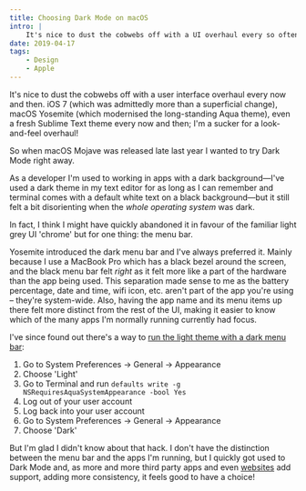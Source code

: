 ```yaml
---
title: Choosing Dark Mode on macOS
intro: |
    It's nice to dust the cobwebs off with a UI overhaul every so often, so when macOS Mojave was released last year I couldn't wait to try Dark Mode.
date: 2019-04-17
tags:
    - Design
    - Apple
---
```


It's nice to dust the cobwebs off with a user interface overhaul every now and then. iOS 7 (which was admittedly more than a superficial change), macOS Yosemite (which modernised the long-standing Aqua theme), even a fresh Sublime Text theme every now and then; I'm a sucker for a look-and-feel overhaul!

So when macOS Mojave was released late last year I wanted to try Dark Mode right away.

As a developer I'm used to working in apps with a dark background—I've used a dark theme in my text editor for as long as I can remember and terminal comes with a default white text on a black background—but it still felt a bit disorienting when the *whole operating system* was dark.

In fact, I think I might have quickly abandoned it in favour of the familiar light grey UI 'chrome' but for one thing: the menu bar.

Yosemite introduced the dark menu bar and I've always preferred it. Mainly because I use a MacBook Pro which has a black bezel around the screen, and the black menu bar felt *right* as it felt more like a part of the hardware than the app being used. This separation made sense to me as the battery percentage, date and time, wifi icon, etc. aren't part of the app you're using – they're system-wide. Also, having the app name and its menu items up there felt more distinct from the rest of the UI, making it easier to know which of the many apps I'm normally running currently had focus.

I've since found out there's a way to [run the light theme with a dark menu bar](//osxdaily.com/2018/10/15/dark-menu-dock-light-theme-macos/):

1. Go to System Preferences → General → Appearance
2. Choose 'Light'
3. Go to Terminal and run `defaults write -g NSRequiresAquaSystemAppearance -bool Yes`
2. Log out of your user account
3. Log back into your user account
4. Go to System Preferences → General → Appearance
5. Choose 'Dark'

But I'm glad I didn't know about that hack. I don't have the distinction between the menu bar and the apps I'm running, but I quickly got used to Dark Mode and, as more and more third party apps and even [websites](/blog/dark-mode-websites-on-macos-mojave) add support, adding more consistency, it feels good to have a choice!
